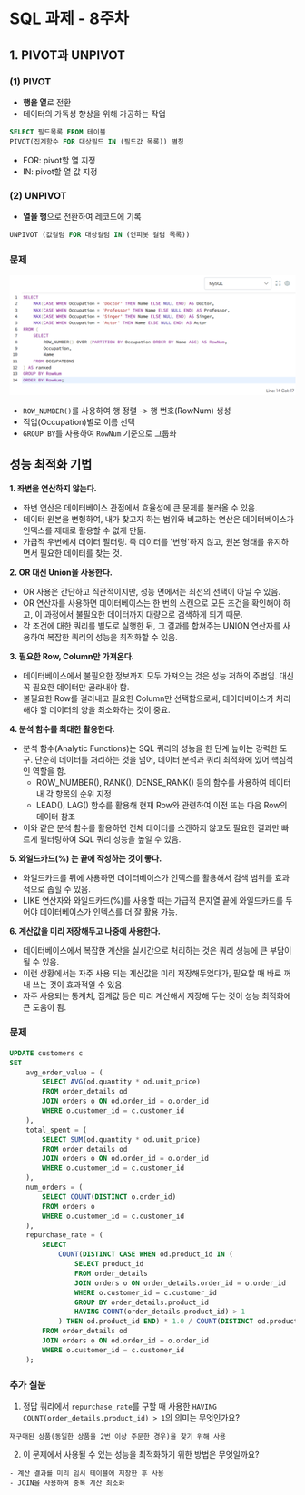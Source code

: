 # SQL 과제 - 8주차

## 1. PIVOT과 UNPIVOT
### (1) PIVOT
- **행을 열**로 전환
- 데이터의 가독성 향상을 위해 가공하는 작업
```sql
SELECT 필드목록 FROM 테이블
PIVOT(집계함수 FOR 대상필드 IN (필드값 목록)) 별칭
```
- FOR: pivot할 열 지정
- IN: pivot할 열 값 지정

### (2) UNPIVOT
- **열을 행**으로 전환하여 레코드에 기록
```sql
UNPIVOT (값컬럼 FOR 대상컬럼 IN (언피봇 컬럼 목록))
```

### 문제
![sql-1](/img/sql_1203_1.png)

- `ROW_NUMBER()`를 사용하여 행 정렬 -> 행 번호(RowNum) 생성
- 직업(Occupation)별로 이름 선택
- `GROUP BY`를 사용하여 `RowNum` 기준으로 그룹화


## 성능 최적화 기법
**1. 좌변을 연산하지 않는다.**
- 좌변 연산은 데이터베이스 관점에서 효율성에 큰 문제를 불러올 수 있음.
- 데이터 원본을 변형하여, 내가 찾고자 하는 범위와 비교하는 연산은 데이터베이스가 인덱스를 제대로 활용할 수 없게 만듦.
- 가급적 우변에서 데이터 필터링. 즉 데이터를 '변형'하지 않고, 원본 형태를 유지하면서 필요한 데이터를 찾는 것.

**2. OR 대신 Union을 사용한다.**
- OR 사용은 간단하고 직관적이지만, 성능 면에서는 최선의 선택이 아닐 수 있음.
- OR 연산자를 사용하면 데이터베이스는 한 번의 스캔으로 모든 조건을 확인해야 하고, 이 과정에서 불필요한 데이터까지 대량으로 검색하게 되기 때문.
- 각 조건에 대한 쿼리를 별도로 실행한 뒤, 그 결과를 합쳐주는 UNION 연산자를 사용하여 복잡한 쿼리의 성능을 최적화할 수 있음.

**3. 필요한 Row, Column만 가져온다.**
- 데이터베이스에서 불필요한 정보까지 모두 가져오는 것은 성능 저하의 주범임. 대신 꼭 필요한 데이터만 골라내야 함.
- 불필요한 Row를 걸러내고 필요한 Column만 선택함으로써, 데이터베이스가 처리해야 할 데이터의 양을 최소화하는 것이 중요.

**4. 분석 함수를 최대한 활용한다.**
- 분석 함수(Analytic Functions)는 SQL 쿼리의 성능을 한 단계 높이는 강력한 도구. 단순히 데이터를 처리하는 것을 넘어, 데이터 분석과 쿼리 최적화에 있어 핵심적인 역할을 함.
    - ROW_NUMBER(), RANK(), DENSE_RANK() 등의 함수를 사용하여 데이터 내 각 항목의 순위 지정
    - LEAD(), LAG() 함수를 활용해 현재 Row와 관련하여 이전 또는 다음 Row의 데이터 참조
- 이와 같은 분석 함수를 활용하면 전체 데이터를 스캔하지 않고도 필요한 결과만 빠르게 필터링하여 SQL 쿼리 성능을 높일 수 있음.

**5. 와일드카드(%) 는 끝에 작성하는 것이 좋다.**
- 와일드카드를 뒤에 사용하면 데이터베이스가 인덱스를 활용해서 검색 범위를 효과적으로 좁힐 수 있음.
-  LIKE 연산자와 와일드카드(%)를 사용할 때는 가급적 문자열 끝에 와일드카드를 두어야 데이터베이스가 인덱스를 더 잘 활용 가능.

**6. 계산값을 미리 저장해두고 나중에 사용한다.**
- 데이터베이스에서 복잡한 계산을 실시간으로 처리하는 것은 쿼리 성능에 큰 부담이 될 수 있음.
- 이런 상황에서는 자주 사용 되는 계산값을 미리 저장해두었다가, 필요할 때 바로 꺼내 쓰는 것이 효과적일 수 있음.
- 자주 사용되는 통계치, 집계값 등은 미리 계산해서 저장해 두는 것이 성능 최적화에 큰 도움이 됨.

### 문제

```sql
UPDATE customers c
SET
    avg_order_value = (
        SELECT AVG(od.quantity * od.unit_price)
        FROM order_details od
        JOIN orders o ON od.order_id = o.order_id
        WHERE o.customer_id = c.customer_id
    ),
    total_spent = (
        SELECT SUM(od.quantity * od.unit_price)
        FROM order_details od
        JOIN orders o ON od.order_id = o.order_id
        WHERE o.customer_id = c.customer_id
    ),
    num_orders = (
        SELECT COUNT(DISTINCT o.order_id)
        FROM orders o
        WHERE o.customer_id = c.customer_id
    ),
    repurchase_rate = (
        SELECT
            COUNT(DISTINCT CASE WHEN od.product_id IN (
                SELECT product_id
                FROM order_details
                JOIN orders o ON order_details.order_id = o.order_id
                WHERE o.customer_id = c.customer_id
                GROUP BY order_details.product_id
                HAVING COUNT(order_details.product_id) > 1
            ) THEN od.product_id END) * 1.0 / COUNT(DISTINCT od.product_id)
        FROM order_details od
        JOIN orders o ON od.order_id = o.order_id
        WHERE o.customer_id = c.customer_id
    );
```
### 추가 질문

1. 정답 쿼리에서 `repurchase_rate`를 구할 때 사용한 `HAVING COUNT(order_details.product_id) > 1`의 의미는 무엇인가요?

```
재구매된 상품(동일한 상품을 2번 이상 주문한 경우)을 찾기 위해 사용
```
2. 이 문제에서 사용될 수 있는 성능을 최적화하기 위한 방법은 무엇일까요?

```
- 계산 결과를 미리 임시 테이블에 저장한 후 사용
- JOIN을 사용하여 중복 계산 최소화
```